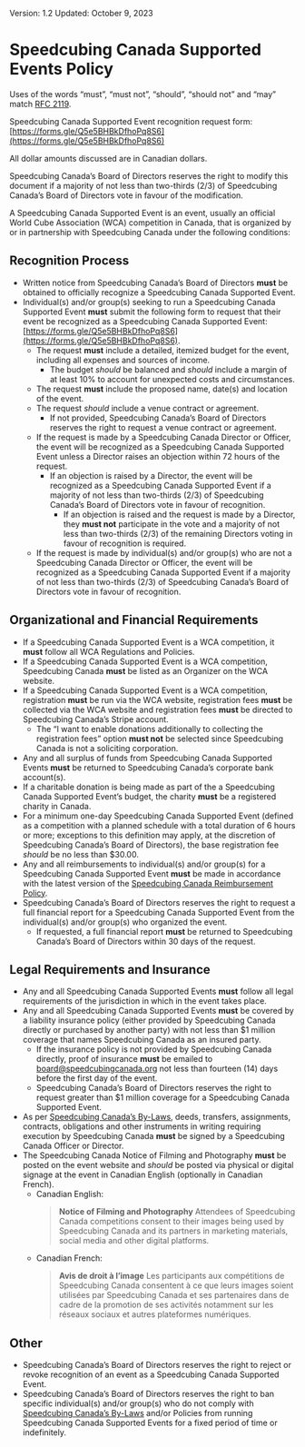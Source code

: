<style type="text/css">
  a[href]:after { content : "" }
</style>

Version: 1.2
Updated: October 9, 2023

# Speedcubing Canada Supported Events Policy

Uses of the words “must”, “must not”, “should”, “should not” and “may” match [RFC 2119](https://www.ietf.org/rfc/rfc2119.txt).

Speedcubing Canada Supported Event recognition request form: [https://forms.gle/Q5e5BHBkDfhoPq8S6](https://forms.gle/Q5e5BHBkDfhoPq8S6)

All dollar amounts discussed are in Canadian dollars.

Speedcubing Canada’s Board of Directors reserves the right to modify this document if a majority of not less than two-thirds (2/3) of Speedcubing Canada’s Board of Directors vote in favour of the modification.

A Speedcubing Canada Supported Event is an event, usually an official World Cube Association (WCA) competition in Canada, that is organized by or in partnership with Speedcubing Canada under the following conditions:

## Recognition Process

- Written notice from Speedcubing Canada’s Board of Directors **must** be obtained to officially recognize a Speedcubing Canada Supported Event.
- Individual(s) and/or group(s) seeking to run a Speedcubing Canada Supported Event **must** submit the following form to request that their event be recognized as a Speedcubing Canada Supported Event: [https://forms.gle/Q5e5BHBkDfhoPq8S6](https://forms.gle/Q5e5BHBkDfhoPq8S6).
  - The request **must** include a detailed, itemized budget for the event, including all expenses and sources of income.
    - The budget _should_ be balanced and _should_ include a margin of at least 10% to account for unexpected costs and circumstances.
  - The request **must** include the proposed name, date(s) and location of the event.
  - The request _should_ include a venue contract or agreement.
    - If not provided, Speedcubing Canada’s Board of Directors reserves the right to request a venue contract or agreement.
  - If the request is made by a Speedcubing Canada Director or Officer, the event will be recognized as a Speedcubing Canada Supported Event unless a Director raises an objection within 72 hours of the request.
    - If an objection is raised by a Director, the event will be recognized as a Speedcubing Canada Supported Event if a majority of not less than two-thirds (2/3) of Speedcubing Canada’s Board of Directors vote in favour of recognition.
      - If an objection is raised and the request is made by a Director, they **must not** participate in the vote and a majority of not less than two-thirds (2/3) of the remaining Directors voting in favour of recognition is required.
  - If the request is made by individual(s) and/or group(s) who are not a Speedcubing Canada Director or Officer, the event will be recognized as a Speedcubing Canada Supported Event if a majority of not less than two-thirds (2/3) of Speedcubing Canada’s Board of Directors vote in favour of recognition.

## Organizational and Financial Requirements

- If a Speedcubing Canada Supported Event is a WCA competition, it **must** follow all WCA Regulations and Policies.
- If a Speedcubing Canada Supported Event is a WCA competition, Speedcubing Canada **must** be listed as an Organizer on the WCA website.
- If a Speedcubing Canada Supported Event is a WCA competition, registration **must** be run via the WCA website, registration fees **must** be collected via the WCA website and registration fees **must** be directed to Speedcubing Canada’s Stripe account.
  - The “I want to enable donations additionally to collecting the registration fees” option **must not** be selected since Speedcubing Canada is not a soliciting corporation.
- Any and all surplus of funds from Speedcubing Canada Supported Events **must** be returned to Speedcubing Canada’s corporate bank account(s).
- If a charitable donation is being made as part of the a Speedcubing Canada Supported Event’s budget, the charity **must** be a registered charity in Canada.
- For a minimum one-day Speedcubing Canada Supported Event (defined as a competition with a planned schedule with a total duration of 6 hours or more; exceptions to this definition may apply, at the discretion of Speedcubing Canada’s Board of Directors), the base registration fee _should_ be no less than $30.00.
- Any and all reimbursements to individual(s) and/or group(s) for a Speedcubing Canada Supported Event **must** be made in accordance with the latest version of the [Speedcubing Canada Reimbursement Policy](https://www.speedcubingcanada.org/documents/reimbursement-policy.pdf).
- Speedcubing Canada’s Board of Directors reserves the right to request a full financial report for a Speedcubing Canada Supported Event from the individual(s) and/or group(s) who organized the event.
  - If requested, a full financial report **must** be returned to Speedcubing Canada’s Board of Directors within 30 days of the request.

## Legal Requirements and Insurance

- Any and all Speedcubing Canada Supported Events **must** follow all legal requirements of the jurisdiction in which in the event takes place.
- Any and all Speedcubing Canada Supported Events **must** be covered by a liability insurance policy (either provided by Speedcubing Canada directly or purchased by another party) with not less than $1 million coverage that names Speedcubing Canada as an insured party.
  - If the insurance policy is not provided by Speedcubing Canada directly, proof of insurance **must** be emailed to [board@speedcubingcanada.org](mailto:board@speedcubingcanada.org) not less than fourteen (14) days before the first day of the event.
  - Speedcubing Canada’s Board of Directors reserves the right to request greater than $1 million coverage for a Speedcubing Canada Supported Event.
- As per [Speedcubing Canada’s By-Laws](https://www.speedcubingcanada.org/documents/by-laws.pdf), deeds, transfers, assignments, contracts, obligations and other instruments in writing requiring execution by Speedcubing Canada **must** be signed by a Speedcubing Canada Officer or Director.
- The Speedcubing Canada Notice of Filming and Photography **must** be posted on the event website and _should_ be posted via physical or digital signage at the event in Canadian English (optionally in Canadian French).
  - Canadian English:
    > **Notice of Filming and Photography**
    > Attendees of Speedcubing Canada competitions consent to their images being used by Speedcubing Canada and its partners in marketing materials, social media and other digital platforms.
  - Canadian French:
    > **Avis de droit à l’image**
    > Les participants aux compétitions de Speedcubing Canada consentent à ce que leurs images soient utilisées par Speedcubing Canada et ses partenaires dans de cadre de la promotion de ses activités notamment sur les réseaux sociaux et autres plateformes numériques.

## Other

- Speedcubing Canada’s Board of Directors reserves the right to reject or revoke recognition of an event as a Speedcubing Canada Supported Event.
- Speedcubing Canada’s Board of Directors reserves the right to ban specific individual(s) and/or group(s) who do not comply with [Speedcubing Canada’s By-Laws](https://www.speedcubingcanada.org/documents/by-laws.pdf) and/or Policies from running Speedcubing Canada Supported Events for a fixed period of time or indefinitely.
